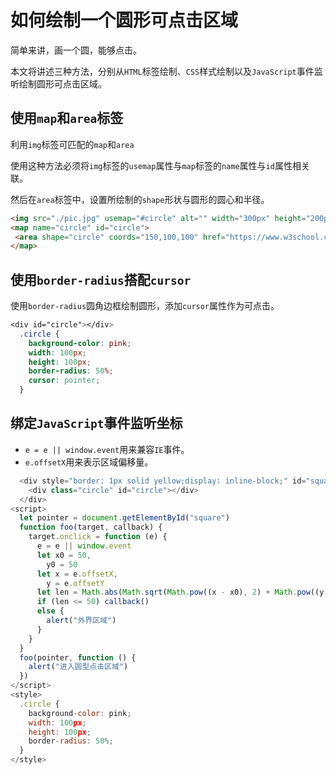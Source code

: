 # 如何绘制一个圆形可点击区域

简单来讲，画一个圆，能够点击。

本文将讲述三种方法，分别从`HTML`标签绘制、`CSS`样式绘制以及`JavaScript`事件监听绘制圆形可点击区域。

## 使用`map`和`area`标签

利用`img`标签可匹配的`map`和`area`

使用这种方法必须将`img`标签的`usemap`属性与`map`标签的`name`属性与`id`属性相关联。

然后在`area`标签中，设置所绘制的`shape`形状与圆形的圆心和半径。

```html
<img src="./pic.jpg" usemap="#circle" alt="" width="300px" height="200px">
<map name="circle" id="circle">
 <area shape="circle" coords="150,100,100" href="https://www.w3school.com.cn/tags/tag_map.asp" target="_blank" alt="">
</map>

```

## 使用`border-radius`搭配`cursor`

使用`border-radius`圆角边框绘制圆形，添加`cursor`属性作为可点击。

```css
<div id="circle"></div>
  .circle {
    background-color: pink;
    width: 100px;
    height: 100px;
    border-radius: 50%;
    cursor: pointer;
  }
```

## 绑定`JavaScript`事件监听坐标

+ `e = e || window.event`用来兼容`IE`事件。
+ `e.offsetX`用来表示区域偏移量。

```javascript
  <div style="border: 1px solid yellow;display: inline-block;" id="square">
    <div class="circle" id="circle"></div>
  </div>
<script>
  let pointer = document.getElementById("square")
  function foo(target, callback) {
    target.onclick = function (e) {
      e = e || window.event
      let x0 = 50,
        y0 = 50
      let x = e.offsetX,
        y = e.offsetY
      let len = Math.abs(Math.sqrt(Math.pow((x - x0), 2) + Math.pow((y - y0), 2)))
      if (len <= 50) callback()
      else {
        alert("外界区域")
      }
    }
  }
  foo(pointer, function () {
    alert("进入圆型点击区域")
  })
</script>
<style>
  .circle {
    background-color: pink;
    width: 100px;
    height: 100px;
    border-radius: 50%;
  }
</style>

```











